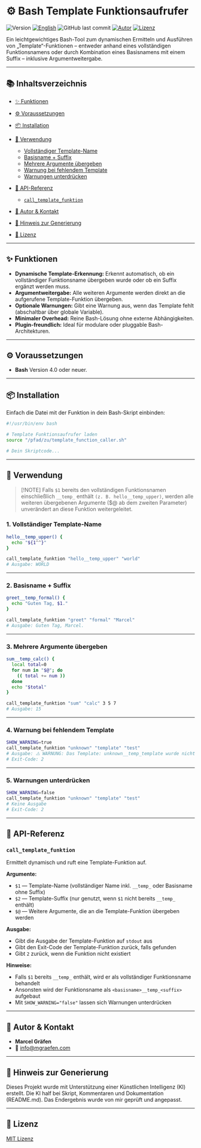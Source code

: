 # ⚙️ Bash Template Funktionsaufrufer

![Version](https://img.shields.io/badge/version-0.0.1-blue.svg)
[![English](https://img.shields.io/badge/Sprache-English-blue)](./README.md)
![GitHub last commit](https://img.shields.io/github/last-commit/Marcel-Graefen/Bash-Call-Template-Function)
[![Autor](https://img.shields.io/badge/Autor-Marcel%20Gr%C3%A4fen-green.svg)](#-autor--kontakt)
[![Lizenz](https://img.shields.io/badge/Lizenz-MIT-lightgrey.svg)](https://opensource.org/licenses/MIT)

Ein leichtgewichtiges Bash-Tool zum dynamischen Ermitteln und Ausführen von „Template“-Funktionen – entweder anhand eines vollständigen Funktionsnamens oder durch Kombination eines Basisnamens mit einem Suffix – inklusive Argumentweitergabe.

---

## 📚 Inhaltsverzeichnis

* [✨ Funktionen](#-funktionen)
* [⚙️ Voraussetzungen](#%EF%B8%8F-voraussetzungen)
* [📦 Installation](#-installation)
* [🚀 Verwendung](#-verwendung)

  * [Vollständiger Template-Name](#1-vollständiger-template-name)
  * [Basisname + Suffix](#2-basisname--suffix)
  * [Mehrere Argumente übergeben](#3-mehrere-argumente-%C3%BCbergeben)
  * [Warnung bei fehlendem Template](#4-warnung-bei-fehlendem-template)
  * [Warnungen unterdrücken](#5-warnungen-unterdr%C3%BCcken)
* [📌 API-Referenz](#-api-referenz)

  * [`call_template_funktion`](#call_template_funktion)
* [👤 Autor & Kontakt](#-autor--kontakt)
* [🤖 Hinweis zur Generierung](#-hinweis-zur-generierung)
* [📜 Lizenz](#-lizenz)

---

## ✨ Funktionen

* **Dynamische Template-Erkennung:** Erkennt automatisch, ob ein vollständiger Funktionsname übergeben wurde oder ob ein Suffix ergänzt werden muss.
* **Argumentweitergabe:** Alle weiteren Argumente werden direkt an die aufgerufene Template-Funktion übergeben.
* **Optionale Warnungen:** Gibt eine Warnung aus, wenn das Template fehlt (abschaltbar über globale Variable).
* **Minimaler Overhead:** Reine Bash-Lösung ohne externe Abhängigkeiten.
* **Plugin-freundlich:** Ideal für modulare oder pluggable Bash-Architekturen.

---

## ⚙️ Voraussetzungen

* **Bash** Version 4.0 oder neuer.

---

## 📦 Installation

Einfach die Datei mit der Funktion in dein Bash-Skript einbinden:

```bash
#!/usr/bin/env bash

# Template Funktionsaufrufer laden
source "/pfad/zu/template_function_caller.sh"

# Dein Skriptcode...
```

---

## 🚀 Verwendung

> [!NOTE] Falls `$1` bereits den vollständigen Funktionsnamen einschließlich `__temp_` enthält `(z. B. hello__temp_upper)`, werden alle weiteren übergebenen Argumente ($@ ab dem zweiten Parameter) unverändert an diese Funktion weitergeleitet.

### **1. Vollständiger Template-Name**

```bash
hello__temp_upper() {
  echo "${1^^}"
}

call_template_funktion "hello__temp_upper" "world"
# Ausgabe: WORLD
```

---

### **2. Basisname + Suffix**

```bash
greet__temp_formal() {
  echo "Guten Tag, $1."
}

call_template_funktion "greet" "formal" "Marcel"
# Ausgabe: Guten Tag, Marcel.
```

---

### **3. Mehrere Argumente übergeben**

```bash
sum__temp_calc() {
  local total=0
  for num in "$@"; do
    (( total += num ))
  done
  echo "$total"
}

call_template_funktion "sum" "calc" 3 5 7
# Ausgabe: 15
```

---

### **4. Warnung bei fehlendem Template**

```bash
SHOW_WARNING=true
call_template_funktion "unknown" "template" "test"
# Ausgabe: ⚠️ WARNUNG: Das Template: unknown__temp_template wurde nicht gefunden!
# Exit-Code: 2
```

---

### **5. Warnungen unterdrücken**

```bash
SHOW_WARNING=false
call_template_funktion "unknown" "template" "test"
# Keine Ausgabe
# Exit-Code: 2
```

---

## 📌 API-Referenz

### `call_template_funktion`

Ermittelt dynamisch und ruft eine Template-Funktion auf.

**Argumente:**

* `$1` — Template-Name (vollständiger Name inkl. `__temp_` oder Basisname ohne Suffix)
* `$2` — Template-Suffix (nur genutzt, wenn `$1` nicht bereits `__temp_` enthält)
* `$@` — Weitere Argumente, die an die Template-Funktion übergeben werden

**Ausgabe:**

* Gibt die Ausgabe der Template-Funktion auf `stdout` aus
* Gibt den Exit-Code der Template-Funktion zurück, falls gefunden
* Gibt `2` zurück, wenn die Funktion nicht existiert

**Hinweise:**

* Falls `$1` bereits `__temp_` enthält, wird er als vollständiger Funktionsname behandelt
* Ansonsten wird der Funktionsname als `<basisname>__temp_<suffix>` aufgebaut
* Mit `SHOW_WARNING="false"` lassen sich Warnungen unterdrücken

---

## 👤 Autor & Kontakt

* **Marcel Gräfen**
* 📧 [info@mgraefen.com](mailto:info@mgraefen.com)

---

## 🤖 Hinweis zur Generierung

Dieses Projekt wurde mit Unterstützung einer Künstlichen Intelligenz (KI) erstellt. Die KI half bei Skript, Kommentaren und Dokumentation (README.md). Das Endergebnis wurde von mir geprüft und angepasst.

---

## 📜 Lizenz

[MIT Lizenz](LICENSE)
